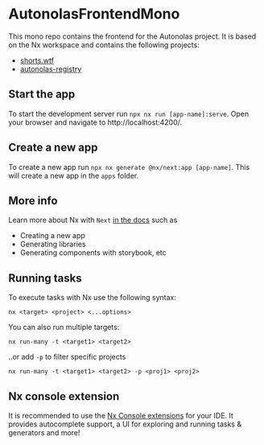 # AutonolasFrontendMono

This mono repo contains the frontend for the Autonolas project. It is based on the Nx workspace and contains the following projects:
- [shorts.wtf](https://www.shorts.wtf/)
- [autonolas-registry](https://registry.olas.network/)

## Start the app

To start the development server run `npx nx run [app-name]:serve`. Open your browser and navigate to http://localhost:4200/. 

## Create a new app

To create a new app run `npx nx generate @nx/next:app [app-name]`. This will create a new app in the `apps` folder.

## More info

Learn more about Nx with `Next` [in the docs](https://nx.dev/nx-api/next) such as 
- Creating a new app
- Generating libraries
- Generating components with storybook, etc

## Running tasks

To execute tasks with Nx use the following syntax:

```
nx <target> <project> <...options>
```

You can also run multiple targets:

```
nx run-many -t <target1> <target2>
```

..or add `-p` to filter specific projects

```
nx run-many -t <target1> <target2> -p <proj1> <proj2>
```

## Nx console extension

It is recommended to use the [Nx Console extensions](https://nx.dev/nx-console) for your IDE. It provides autocomplete support, a UI for exploring and running tasks & generators and more!
